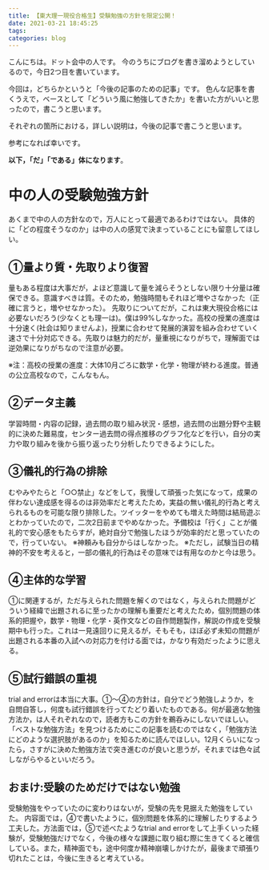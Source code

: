 ```yaml
---
title: 【東大理一現役合格生】受験勉強の方針を限定公開！
date: 2021-03-21 18:45:25
tags:
categories: blog
---
```


こんにちは。ドット会中の人です。
今のうちにブログを書き溜めようとしているので，今日2つ目を書いています。

今回は，どちらかというと「今後の記事のための記事」です。
色んな記事を書くうえで，ベースとして「どういう風に勉強してきたか」を書いた方がいいと思ったので，書こうと思います。

それぞれの箇所における，詳しい説明は，今後の記事で書こうと思います。

参考になれば幸いです。

**以下，「だ」「である」体になります**。

# 中の人の受験勉強方針

あくまで中の人の方針なので，万人にとって最適であるわけではない。
具体的に「どの程度そうなのか」は中の人の感覚で決まっていることにも留意してほしい。

## ①量より質・先取りより復習
量もある程度は大事だが，よほど意識して量を減らそうとしない限り十分量は確保できる。意識すべきは質。そのため，勉強時間もそれほど増やさなかった（正確に言うと，増やせなかった）。
先取りについてだが，これは東大現役合格には必要ないだろう(少なくとも理一は)。僕は99%しなかった。高校の授業の進度は十分速く(社会は知りませんよ)，授業に合わせて発展的演習を組み合わせていく速さで十分対応できる。先取りは魅力的だが，量重視になりがちで，理解面では逆効果になりがちなので注意が必要。

※注：高校の授業の進度：大体10月ごろに数学・化学・物理が終わる進度。普通の公立高校なので，こんなもん。

## ②データ主義
学習時間・内容の記録，過去問の取り組み状況・感想，過去問の出題分野や主観的に決めた難易度，センター過去問の得点推移のグラフ化などを行い，自分の実力や取り組みを後から振り返ったり分析したりできるようにした。

## ③儀礼的行為の排除
むやみやたらと「○○禁止」などをして，我慢して頑張った気になって，成果の伴わない達成感を得るのは非効率だと考えたため，実益の無い儀礼的行為と考えられるものを可能な限り排除した。ツイッターをやめても増えた時間は結局遊ぶとわかっていたので，二次2日前までやめなかった。予備校は「行く」ことが儀礼的で安心感をもたらすが，絶対自分で勉強したほうが効率的だと思っていたので，行っていない。
※神頼みも自分からはしなかった。
※ただし，試験当日の精神的不安を考えると，一部の儀礼的行為はその意味では有用なのかと今は思う。

## ④主体的な学習
①に関連するが，ただ与えられた問題を解くのではなく，与えられた問題がどういう経緯で出題されるに至ったかの理解も重要だと考えたため，個別問題の体系的把握や，数学・物理・化学・英作文などの自作問題製作，解説の作成を受験期中も行った。これは一見遠回りに見えるが，そもそも，ほぼ必ず未知の問題が出題される本番の入試への対応力を付ける面では，かなり有効だったように思える。

## ⑤試行錯誤の重視
trial and errorは本当に大事。①～④の方針は，自分でどう勉強しようか，を自問自答し，何度も試行錯誤を行ってたどり着いたものである。何が最適な勉強方法か，は人それぞれなので，読者方もこの方針を鵜呑みにしないでほしい。「ベストな勉強方法」を見つけるためにこの記事を読むのではなく，「勉強方法にどのような選択肢があるのか」を知るために読んでほしい。12月くらいになったら，さすがに決めた勉強方法で突き進むのが良いと思うが，それまでは色々試しながらやるといいだろう。

## おまけ:受験のためだけではない勉強
受験勉強をやっていたのに変わりはないが，受験の先を見据えた勉強をしていた。
内容面では，④で書いたように，個別問題を体系的に理解したりするよう工夫した。方法面では，⑤で述べたようなtrial and errorをして上手くいった経験が，受験勉強だけでなく，今後の様々な課題に取り組む際に生きてくると確信している。また，精神面でも，途中何度か精神崩壊しかけたが，最後まで頑張り切れたことは，今後に生きると考えている。
